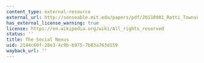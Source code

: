 ```yaml
---
content_type: external-resource
external_url: http://senseable.mit.edu/papers/pdf/20110901_Ratti_Townsend_SocialNexus_ScientificAmerican.pdf
has_external_license_warning: true
license: https://en.wikipedia.org/wiki/All_rights_reserved
status: ''
title: The Social Nexus
uid: 2144c60f-28e3-4c9b-b975-7b83a763d159
wayback_url: ''
---
```

